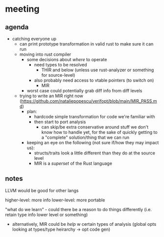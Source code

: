 # meeting

## agenda

- catching everyone up
    - can print prototype transformation in valid rust to make sure it can run
    - moving into rust compiler
        - some decisions about _where_ to operate
            - need types to be resolved
                - THIR and below (unless use rust-analyzer or something for source-level)
            - also probably need access to vtable pointers (to switch on)
                - MIR
        - worst case could potentially grab diff info from diff levels
    - trying to write an MIR right now
      (https://github.com/nataliepopescu/verifopt/blob/main/MIR_PASS.md)
        - plan:
            - hardcode simple transformation for code we're familiar with
            - then start to port analysis
                - can skip/be extra conservative around stuff we don't know how
                  to handle yet, for the sake of quickly getting to a "complete"
                  solution/thing that we can run
        - keeping an eye on the following (not sure if/how they may impact us):
            - structs/traits look a little different than they do at the source
              level
            - MIR is a *superset* of the Rust language

## notes

LLVM would be good for other langs

higher-level: more info
lower-level: more portable

"what do we learn" - could there be a reason to do things differently (i.e.
retain type info lower level or something)
- alternatively, MIR could be _help_ w certain types of analysis (global opts
  looking at types/type heirarchy -> opt code gen)


